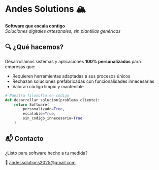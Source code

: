 # Andes Solutions 🏔️

**Software que escala contigo**  
*Soluciones digitales artesanales, sin plantillas genéricas*

## 🔍 ¿Qué hacemos?
Desarrollamos sistemas y aplicaciones **100% personalizados** para empresas que:
- Requieren herramientas adaptadas a sus procesos únicos
- Rechazan soluciones prefabricadas con funcionalidades innecesarias
- Valoran código limpio y mantenible

```python
# Nuestra filosofía en código
def desarrollar_solucion(problema_cliente):
    return Software(
        personalizado=True,
        escalable=True,
        sin_codigo_innecesario=True
    )
```
## 📬 Contacto
¿Listo para software hecho a tu medida?

📩 andessolutions2025@gmail.com

